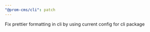 ```yaml
---
"@prom-cms/cli": patch
---
```


Fix prettier formatting in cli by using current config for cli package
